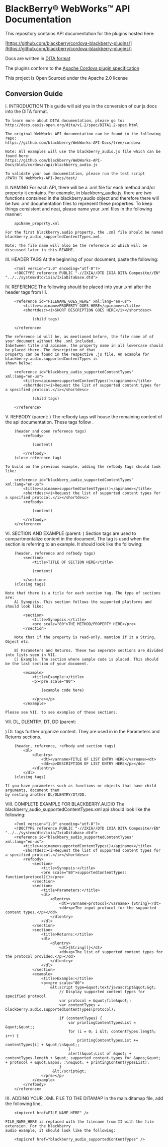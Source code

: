 # BlackBerry&reg; WebWorks&trade; API Documentation

This repository contains API documentation for the plugins hosted here:

[https://github.com/blackberry/cordova-blackberry-plugins/](https://github.com/blackberry/cordova-blackberry-plugins/)

Docs are written in [DITA format](http://docs.oasis-open.org/dita/v1.2/spec/DITA1.2-spec.html)

The plugins conform to the [Apache Cordova plugin specification](http://cordova.apache.org/docs/en/edge/guide_hybrid_plugins_index.md.html)

This project is Open Sourced under the Apache 2.0 license

## Conversion Guide

I. INTRODUCTION
    This guide will aid you in the conversion of our js docs into the DITA format.

    To learn more about DITA documentation, please go to:
    http://docs.oasis-open.org/dita/v1.2/spec/DITA1.2-spec.html

    The original WebWorks API documentation can be found in the following repo:
    https://github.com/blackberry/WebWorks-API-Docs/tree/cordova

    Note: All examples will use the blackberry_audio.js file which can be found here:
    https://github.com/blackberry/WebWorks-API-Docs/blob/cordova/api/blackberry_audio.js

    To validate your own documentation, please run the test script
    /PATH TO WebWorks-API-Docs/test/


II. NAMING
    For each API, there will be a .xml file for each method and/or property it contains. For example,
    in blackberry_audio.js, there are two functions contained in the blackberry.audio object and therefore there
    will be two .xml documentation files to represent these properties. To keep things consistent and neat,
    please name your .xml files in the following manner:

        apiName_property.xml

    For the first blackberry.audio property, the .xml file should be named
    blackberry_audio_supportedContentTypes.xml.

    Note: The file name will also be the reference id which will be discussed later in this README.


III. HEADER TAGS
    At the beginning of your document, paste the following:

        <?xml version="1.0" encoding="utf-8"?>
        <!DOCTYPE reference PUBLIC "-//IXIA//DTD IXIA DITA Composite//EN" "../../system/dtd/ixia/IxiaDitabase.dtd">


IV. REFERENCE
    The following should be placed into your .xml after the header tags from III.

        <reference id="FILENAME_GOES_HERE" xml:lang="en-us">
            <title><apiname>PROPERTY GOES HERE</apiname></title>
            <shortdesc><i>SHORT DESCRIPTION GOES HERE</i></shortdesc>

                (child tags)

        </reference>

    The reference id will be, as mentioned before, the file name of of your document without the .xml included.
    Inbetween title and apiname, the property name in all lowercase should be placed there. The description of that
    property can be found in the respective .js file. An example for blackberry.audio.supportedContentTypes is
    shown below:

        <reference id="blackbery_audio_supportedContentTypes" xml:lang="en-us">
            <title><apiname>supportedContentTypes()</apiname></title>
            <shortdesc><i>Request the list of supported content types for a specified protocol.</i></shortdesc>

                (child tags)

        </reference>


 V. REFBODY
    (parent: <reference>)
    The refbody tags will house the remaining content of the api documentation. These tags follow <reference>.

        (header and open reference tags)
            <refbody>

                (content)

            </refbody>
        (close reference tag)

    To build on the previous example, adding the refbody tags should look like:

        <reference id="blackbery_audio_supportedContentTypes" xml:lang="en-us">
            <title><apiname>supportedContentTypes()</apiname></title>
            <shortdesc><i>Request the list of supported content types for a specified protocol.</i></shortdesc>
            <refbody>

                (content)

            </refbody>
        </reference>


VI. SECTION AND EXAMPLE
    (parent: <refbody>)
    Section tags are used to compartmentalize content in the document. The <example> tag is used when the section
    is referring to an example. It should look like the following:

        (header, reference and refbody tags)
            <section>
                <title>TITLE OF SECTION HERE</title>

                (content)

            </section>
        (closing tags)

    Note that there is a title for each section tag. The type of sections are:
        A) Synopsis. This section follows the supported platforms and should look like:

            <section>
                <title>Synopsis:</title>
                <pre scale="80">THE METHOD/PROPERTY HERE</pre>
            </section>

        Note that if the property is read-only, mention if it a String, Object etc.

        B) Parameters and Returns. These two seperate sections are divided into lists seen in VII.
        C) Example. The section where sample code is placed. This should be the last section of your document.

            <example>
                <title>Example:</title>
                <p><pre scale="80">

                    (example code here)

                </pre></p>
            </example>

    Please see VII. to see examples of these sections.


VII. DL, DLENTRY, DT, DD
    (parent: <section>)
    DL tags further organize content. They are used in in the Parameters and Returns sections.

        (header, reference, refbody and section tags)
            <dl>
                <dlentry>
                    <dt><varname>TITLE OF LIST ENTRY HERE</varname><dt>
                    <dd><p>DESCRIPTION OF LIST ENTRY HERE</p></dd>
                </dlentry>
            </dl>
        (closing tags)

    If you have parameters such as functions or objects that have child arguments, document them
    by nesting another DL/DLENTRY/DT/DD.

VIII. COMPLETE EXAMPLE FOR BLACKBERRY.AUDIO
    The blackberry_audio_supportedContentTypes.xml api should look like the following:

        <?xml version="1.0" encoding="utf-8"?>
        <!DOCTYPE reference PUBLIC "-//IXIA//DTD IXIA DITA Composite//EN" "../../system/dtd/ixia/IxiaDitabase.dtd">
        <reference id="blackbery_audio_supportedContentTypes" xml:lang="en-us">
            <title><apiname>supportedContentTypes()</apiname></title>
            <shortdesc><i>Request the list of supported content types for a specified protocol.</i></shortdesc>
            <refbody>
                <section>
                    <title>Synopsis:</title>
                    <pre scale="80">supportedContentTypes: function(protocol){}</pre>
                </section>
                <section>
                    <title>Parameters:</title>
                    <dl>
                        <dlentry>
                            <dt><varname>protocol</varname> {String}</dt>
                            <dd><p>The input protocol for the supported content types.</p></dd>
                        </dlentry>
                    </dl>
                </section>
                <section>
                    <title>Returns:</title>
                    <dl>
                        <dlentry>
                            <dt>{String[]}</dt>
                            <dd><p>The list of supported content types for the protocol provided.</p></dd>
                        </dlentry>
                    </dl>
                </section>
                <example>
                    <title>Example:</title>
                    <p><pre scale="80">
                        &lt;script type=&quot;text/javascript&quot;&gt;
                            // Display supported content types for specified protocol
                            var protocol = &quot;file&quot;;
                            var contentTypes = blackberry.audio.supportedContentTypes(protocol);

                            if (contentTypes) {
                                var printingContentTypesList = &quot;&quot;;
                                for (i = 0; i &lt; contentTypes.length; i++) {
                                    printingContentTypesList += contentTypes[i] + &quot;\n&quot;;
                                }
                                alert(&quot;List of &quot; + contentTypes.length + &quot; supported content-types for &apos;&quot; + protocol + &quot;&apos; :\n&quot; + printingContentTypesList);
                            }
                         &lt;/script&gt;
                    </pre></p>
                </example>
            </refbody>
        </reference>


IX. ADDING YOUR .XML FILE TO THE DITAMAP
    In the main.ditamap file, add the following line,

        <topicref href=FILE_NAME_HERE" />

    FILE_NAME_HERE is replaced with the filename from II with the file extension. For the blackberry
    audio example, it should look like the following:

        <topicref href="blackberry_audio_supportedContentTypes" />
